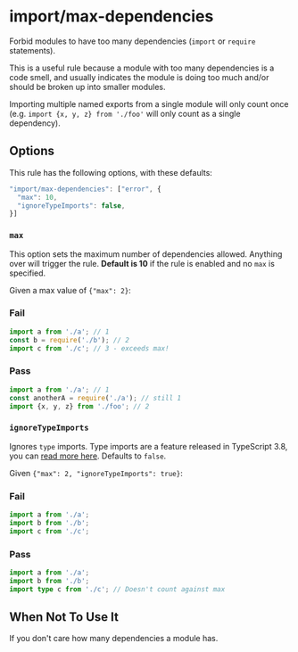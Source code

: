 # import/max-dependencies

Forbid modules to have too many dependencies (`import` or `require` statements).

This is a useful rule because a module with too many dependencies is a code smell, and usually indicates the module is
doing too much and/or should be broken up into smaller modules.

Importing multiple named exports from a single module will only count once (e.g. `import {x, y, z} from './foo'` will
only count as a single dependency).

## Options

This rule has the following options, with these defaults:

```js
"import/max-dependencies": ["error", {
  "max": 10,
  "ignoreTypeImports": false,
}]
```

### `max`

This option sets the maximum number of dependencies allowed. Anything over will trigger the rule. **Default is 10** if
the rule is enabled and no `max` is specified.

Given a max value of `{"max": 2}`:

### Fail

```js
import a from './a'; // 1
const b = require('./b'); // 2
import c from './c'; // 3 - exceeds max!
```

### Pass

```js
import a from './a'; // 1
const anotherA = require('./a'); // still 1
import {x, y, z} from './foo'; // 2
```

### `ignoreTypeImports`

Ignores `type` imports. Type imports are a feature released in TypeScript 3.8, you
can [read more here](https://www.typescriptlang.org/docs/handbook/release-notes/typescript-3-8.html#type-only-imports-and-export).
Defaults to `false`.

Given `{"max": 2, "ignoreTypeImports": true}`:

### Fail

```ts
import a from './a';
import b from './b';
import c from './c';
```

### Pass

```ts
import a from './a';
import b from './b';
import type c from './c'; // Doesn't count against max
```

## When Not To Use It

If you don't care how many dependencies a module has.
